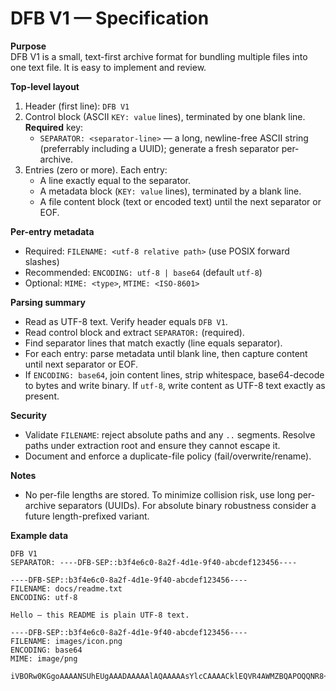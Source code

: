 # DFB V1 — Specification

**Purpose**  
DFB V1 is a small, text-first archive format for bundling multiple files into one text file. It is easy to implement and review.

**Top-level layout**
1. Header (first line): `DFB V1`
2. Control block (ASCII `KEY: value` lines), terminated by one blank line. **Required** key:
   - `SEPARATOR: <separator-line>` — a long, newline-free ASCII string (preferrably including a UUID); generate a fresh separator per-archive.
3. Entries (zero or more). Each entry:
   - A line exactly equal to the separator.
   - A metadata block (`KEY: value` lines), terminated by a blank line.
   - A file content block (text or encoded text) until the next separator or EOF.

**Per-entry metadata**
- Required: `FILENAME: <utf-8 relative path>` (use POSIX forward slashes)
- Recommended: `ENCODING: utf-8 | base64` (default `utf-8`)
- Optional: `MIME: <type>`, `MTIME: <ISO-8601>`

**Parsing summary**
- Read as UTF-8 text. Verify header equals `DFB V1`.
- Read control block and extract `SEPARATOR:` (required).
- Find separator lines that match exactly (line equals separator).
- For each entry: parse metadata until blank line, then capture content until next separator or EOF.
- If `ENCODING: base64`, join content lines, strip whitespace, base64-decode to bytes and write binary. If `utf-8`, write content as UTF-8 text exactly as present.

**Security**
- Validate `FILENAME`: reject absolute paths and any `..` segments. Resolve paths under extraction root and ensure they cannot escape it.
- Document and enforce a duplicate-file policy (fail/overwrite/rename).

**Notes**
- No per-file lengths are stored. To minimize collision risk, use long per-archive separators (UUIDs). For absolute binary robustness consider a future length-prefixed variant.

**Example data**
```language
DFB V1
SEPARATOR: ----DFB-SEP::b3f4e6c0-8a2f-4d1e-9f40-abcdef123456----

----DFB-SEP::b3f4e6c0-8a2f-4d1e-9f40-abcdef123456----
FILENAME: docs/readme.txt
ENCODING: utf-8

Hello — this README is plain UTF-8 text.

----DFB-SEP::b3f4e6c0-8a2f-4d1e-9f40-abcdef123456----
FILENAME: images/icon.png
ENCODING: base64
MIME: image/png

iVBORw0KGgoAAAANSUhEUgAAADAAAAAlAQAAAAAsYlcCAAAACklEQVR4AWMZBQAPOQQNR8+WWwAAAABJRU5ErkJggg==
```
